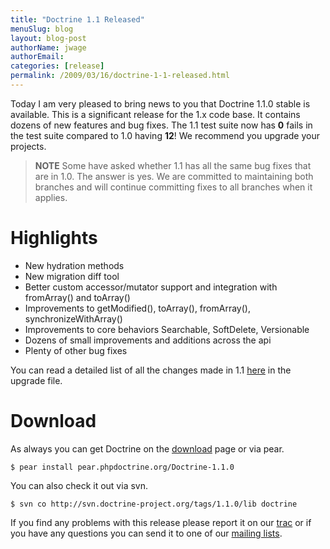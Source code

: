 ```yaml
---
title: "Doctrine 1.1 Released"
menuSlug: blog
layout: blog-post
authorName: jwage
authorEmail:
categories: [release]
permalink: /2009/03/16/doctrine-1-1-released.html
---
```

Today I am very pleased to bring news to you that Doctrine 1.1.0 stable
is available. This is a significant release for the 1.x code base. It
contains dozens of new features and bug fixes. The 1.1 test suite now
has **0** fails in the test suite compared to 1.0 having **12**! We
recommend you upgrade your projects.

> **NOTE** Some have asked whether 1.1 has all the same bug fixes that
> are in 1.0. The answer is yes. We are committed to maintaining both
> branches and will continue committing fixes to all branches when it
> applies.

Highlights
==========

-   New hydration methods
-   New migration diff tool
-   Better custom accessor/mutator support and integration with
    fromArray() and toArray()
-   Improvements to getModified(), toArray(), fromArray(),
    synchronizeWithArray()
-   Improvements to core behaviors Searchable, SoftDelete, Versionable
-   Dozens of small improvements and additions across the api
-   Plenty of other bug fixes

You can read a detailed list of all the changes made in 1.1
[here](http://www.doctrine-project.org/upgrade/1_1) in the upgrade file.

Download
========

As always you can get Doctrine on the
[download](http://www.doctrine-project.org/download) page or via pear.

    $ pear install pear.phpdoctrine.org/Doctrine-1.1.0

You can also check it out via svn.

    $ svn co http://svn.doctrine-project.org/tags/1.1.0/lib doctrine

If you find any problems with this release please report it on our
[trac](http://trac.doctrine-project.org) or if you have any questions
you can send it to one of our [mailing
lists](http://www.doctrine-project.org/community).
